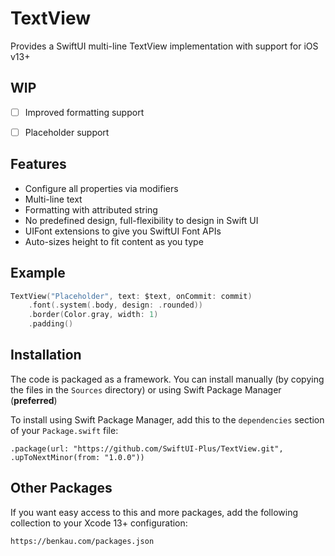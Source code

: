 # TextView

Provides a SwiftUI multi-line TextView implementation with support for iOS v13+

## WIP

- [ ] Improved formatting support
- [ ] Placeholder support
 

## Features

- Configure all properties via modifiers
- Multi-line text
- Formatting with attributed string
- No predefined design, full-flexibility to design in Swift UI
- UIFont extensions to give you SwiftUI Font APIs
- Auto-sizes height to fit content as you type

## Example

```swift
TextView("Placeholder", text: $text, onCommit: commit)
    .font(.system(.body, design: .rounded))
    .border(Color.gray, width: 1)
    .padding()
```

## Installation

The code is packaged as a framework. You can install manually (by copying the files in the `Sources` directory) or using Swift Package Manager (__preferred__)

To install using Swift Package Manager, add this to the `dependencies` section of your `Package.swift` file:

`.package(url: "https://github.com/SwiftUI-Plus/TextView.git", .upToNextMinor(from: "1.0.0"))`

## Other Packages

If you want easy access to this and more packages, add the following collection to your Xcode 13+ configuration:

`https://benkau.com/packages.json`
